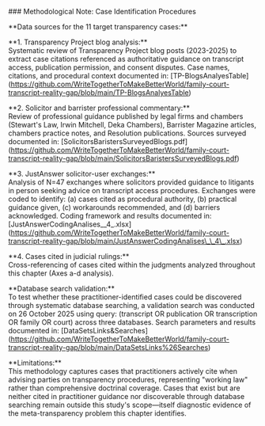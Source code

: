 \#\#\# Methodological Note: Case Identification Procedures

\*\*Data sources for the 11 target transparency cases:\*\*

\*\*1. Transparency Project blog analysis:\*\*  
Systematic review of Transparency Project blog posts (2023-2025) to extract case citations referenced as authoritative guidance on transcript access, publication permission, and consent disputes. Case names, citations, and procedural context documented in: \[TP-BlogsAnalyesTable\](https://github.com/WriteTogetherToMakeBetterWorld/family-court-transcript-reality-gap/blob/main/TP-BlogsAnalyesTable)

\*\*2. Solicitor and barrister professional commentary:\*\*  
Review of professional guidance published by legal firms and chambers (Stewart's Law, Irwin Mitchell, Deka Chambers), Barrister Magazine articles, chambers practice notes, and Resolution publications. Sources surveyed documented in: \[SolicitorsBaristersSurveyedBlogs.pdf\](https://github.com/WriteTogetherToMakeBetterWorld/family-court-transcript-reality-gap/blob/main/SolicitorsBaristersSurveyedBlogs.pdf)

\*\*3. JustAnswer solicitor-user exchanges:\*\*  
Analysis of N=47 exchanges where solicitors provided guidance to litigants in person seeking advice on transcript access procedures. Exchanges were coded to identify: (a) cases cited as procedural authority, (b) practical guidance given, (c) workarounds recommended, and (d) barriers acknowledged. Coding framework and results documented in: \[JustAnswerCodingAnalises\_\_4\_.xlsx\](https://github.com/WriteTogetherToMakeBetterWorld/family-court-transcript-reality-gap/blob/main/JustAnswerCodingAnalises\_\_4\_.xlsx)

\*\*4. Cases cited in judicial rulings:\*\*  
Cross-referencing of cases cited within the judgments analyzed throughout this chapter (Axes a-d analysis).

\*\*Database search validation:\*\*  
To test whether these practitioner-identified cases could be discovered through systematic database searching, a validation search was conducted on 26 October 2025 using query: (transcript OR publication OR transcription OR family OR court) across three databases. Search parameters and results documented in: \[DataSetsLinks\&Searches\](https://github.com/WriteTogetherToMakeBetterWorld/family-court-transcript-reality-gap/blob/main/DataSetsLinks%26Searches)

\*\*Limitations:\*\*  
This methodology captures cases that practitioners actively cite when advising parties on transparency procedures, representing "working law" rather than comprehensive doctrinal coverage. Cases that exist but are neither cited in practitioner guidance nor discoverable through database searching remain outside this study's scope—itself diagnostic evidence of the meta-transparency problem this chapter identifies.  
